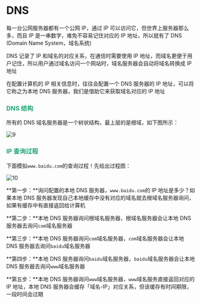 # DNS

每一台公网服务器都有一个公网 IP，通过 IP 可以访问它，但世界上服务器那么多，而且 IP 是一串数字，难免不容易记住对应的 IP 地址，所以就有了 DNS (Domain Name System，域名系统)

DNS 记录了 IP 和域名的对应关系，在通信时需要使用 IP 地址，而域名更便于用户记住，所以用户通过域名访问一个网站时，域名服务器会自动将域名转换成 IP 地址

在配置计算机的 IP 相关信息时，往往会配置一个 DNS 服务器的 IP 地址，可以将它称之为本地 DNS 服务器，我们是借助它来获取域名对应的 IP 地址

### <font color=#1FA774>DNS 结构</font>

所有的 DNS 域名服务器是一个树状结构，最上层的是根域，如下图所示：

![9](https://cdn.jsdelivr.net/gh/LFool/new-image-hosting@master/20230524/0518271684876707CxbUrR9.svg)

### <font color=#1FA774>IP 查询过程</font>

下面模拟`www.baidu.com`的查询过程！先给出过程图：

![10](https://cdn.jsdelivr.net/gh/LFool/new-image-hosting@master/20230524/05513216848786921i751g10.svg)

**第一步：**询问配置的本地 DNS 服务器，`www.baidu.com`的 IP 地址是多少？如果本地 DNS 服务器发现自己本地缓存中没有对应的域名就去根域名服务器询问，如果有缓存中有直接返回给计算机

**第二步：**本地 DNS 服务器询问根域名服务器，根域名服务器会让本地 DNS 服务器去询问`com`域名服务器

**第三步：**本地 DNS 服务器询问`com`域名服务器，`com`域名服务器会让本地 DNS 服务器去询问`baidu`域名服务器

**第四步：**本地 DNS 服务器询问`baidu`域名服务器，`baidu`域名服务器会让本地 DNS 服务器去询问`www`域名服务器

**第五步：**本地 DNS 服务器询问`www`域名服务器，`www`域名服务直接返回对应的 IP 地址，本地 DNS 服务器会缓存「域名-IP」对应关系，但该缓存有时间期限，一段时间会过期